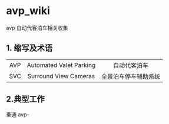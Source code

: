 # avp_wiki
avp 自动代客泊车相关收集

## 1. 缩写及术语

|  |  |  |  
| :----: | :----: | :----: | 
| AVP | Automated Valet Parking  | 自动代客泊车 |
| SVC | Surround View Cameras    | 全景泊车停车辅助系统  |


## 2.典型工作
秦通 avp-
